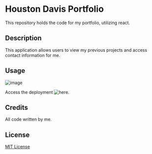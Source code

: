 # Houston Davis Portfolio
This repository holds the code for my portfolio, utilizing react.

## Description
This application allows users to view my previous projects and access contact information for me. 

## Usage

![image](https://github.com/HDavis147/react-portfolio/assets/133936381/479989ed-fc7e-45aa-b7a8-4de4be4e0633)

Access the deployment ![here](https://main--majestic-otter-e12206.netlify.app/).

## Credits

All code written by me. 

## License

[MIT License](./LICENSE)

